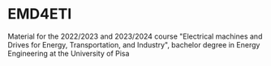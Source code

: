 # EMD4ETI
Material for the 2022/2023 and 2023/2024 course "Electrical machines and Drives for Energy, Transportation, and Industry", bachelor degree in Energy Engineering at the University of Pisa 
